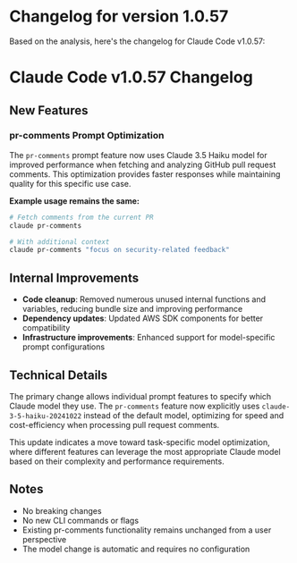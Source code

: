 # Changelog for version 1.0.57

Based on the analysis, here's the changelog for Claude Code v1.0.57:

# Claude Code v1.0.57 Changelog

## New Features

### pr-comments Prompt Optimization
The `pr-comments` prompt feature now uses Claude 3.5 Haiku model for improved performance when fetching and analyzing GitHub pull request comments. This optimization provides faster responses while maintaining quality for this specific use case.

**Example usage remains the same:**
```bash
# Fetch comments from the current PR
claude pr-comments

# With additional context
claude pr-comments "focus on security-related feedback"
```

## Internal Improvements

- **Code cleanup**: Removed numerous unused internal functions and variables, reducing bundle size and improving performance
- **Dependency updates**: Updated AWS SDK components for better compatibility
- **Infrastructure improvements**: Enhanced support for model-specific prompt configurations

## Technical Details

The primary change allows individual prompt features to specify which Claude model they use. The `pr-comments` feature now explicitly uses `claude-3-5-haiku-20241022` instead of the default model, optimizing for speed and cost-efficiency when processing pull request comments.

This update indicates a move toward task-specific model optimization, where different features can leverage the most appropriate Claude model based on their complexity and performance requirements.

## Notes

- No breaking changes
- No new CLI commands or flags
- Existing pr-comments functionality remains unchanged from a user perspective
- The model change is automatic and requires no configuration
